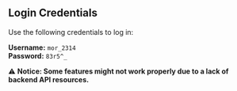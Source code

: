 ## Login Credentials  
Use the following credentials to log in:  

**Username:** `mor_2314`  
**Password:** `83r5^_`  

⚠ **Notice: Some features might not work properly due to a lack of backend API resources.**




